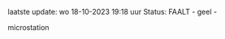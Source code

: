 laatste update: 
wo 18-10-2023 19:18   uur 
Status: FAALT - geel - 
<div class="service Y">microstation</div>